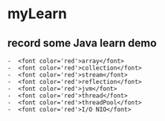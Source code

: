 #  myLearn
##  record some Java learn demo
    -  <font color='red'>array</font>
    -  <font color='red'>collection</font>
    -  <font color='red'>stream</font>
    -  <font color='red'>reflection</font>
    -  <font color='red'>jvm</font>
    -  <font color='red'>thread</font>
    -  <font color='red'>threadPool</font>
    -  <font color='red'>I/O NIO</font>
